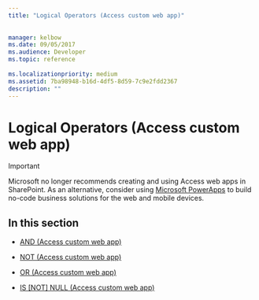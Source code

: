 ```yaml
---
title: "Logical Operators (Access custom web app)"
 
 
manager: kelbow
ms.date: 09/05/2017
ms.audience: Developer
ms.topic: reference
  
ms.localizationpriority: medium
ms.assetid: 7ba98948-b16d-4df5-8d59-7c9e2fdd2367
description: ""
---
```


# Logical Operators (Access custom web app)

> [!IMPORTANT]
> Microsoft no longer recommends creating and using Access web apps in SharePoint. As an alternative, consider using [Microsoft PowerApps](https://powerapps.microsoft.com/) to build no-code business solutions for the web and mobile devices. 
  
## In this section

- [AND (Access custom web app)](and-access-custom-web-app.md)
    
- [NOT (Access custom web app)](not-access-custom-web-app.md)
    
- [OR (Access custom web app)](or-access-custom-web-app.md)
    
- [IS [NOT] NULL (Access custom web app)](is-not-null-access-custom-web-app.md)
    

